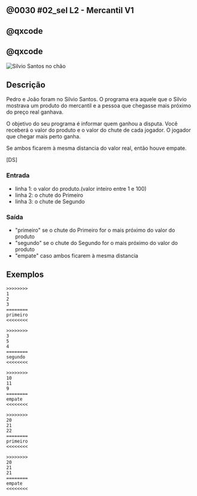 ## @0030 #02_sel L2 - Mercantil V1
## @qxcode

## @qxcode

![Silvio Santos no chão](capa.jpg)

## Descrição

Pedro e João foram no Silvio Santos. O programa era aquele
que o Silvio mostrava um produto do mercantil e a pessoa
que chegasse mais próximo do preço real ganhava.

O objetivo do seu programa é informar quem ganhou a disputa.
Você receberá o valor do produto e o valor do chute de cada jogador.
O jogador que chegar mais perto ganha.

Se ambos ficarem à mesma distancia do valor real, então houve empate.

[DS]

### Entrada
* linha 1: o valor do produto.(valor inteiro entre 1 e 100)
* linha 2: o chute do Primeiro
* linha 3: o chute de Segundo

### Saída
* "primeiro" se o chute do Primeiro for o mais próximo do valor do produto
* "segundo" se o chute do Segundo for o mais próximo do valor do produto
* "empate" caso ambos ficarem à mesma distancia

## Exemplos

```
>>>>>>>>
1
2
3
========
primeiro
<<<<<<<<

>>>>>>>>
3
5
4
========
segundo
<<<<<<<<

>>>>>>>>
10
11
9
========
empate
<<<<<<<<

>>>>>>>>
20
21
22
========
primeiro
<<<<<<<<

>>>>>>>>
20
21
21
========
empate
<<<<<<<<
```

#

<!---

>>>>>>>>

10
11
11
========
empate
<<<<<<<<


>>>>>>>>

10
12
11
========
segundo
<<<<<<<<


>>>>>>>>

10
11
7
========
primeiro
<<<<<<<<


>>>>>>>>

20
21
22
========
primeiro
<<<<<<<<


>>>>>>>>

20
22
18
========
empate
<<<<<<<<


>>>>>>>>

20
21
19
========
empate
<<<<<<<<

--->